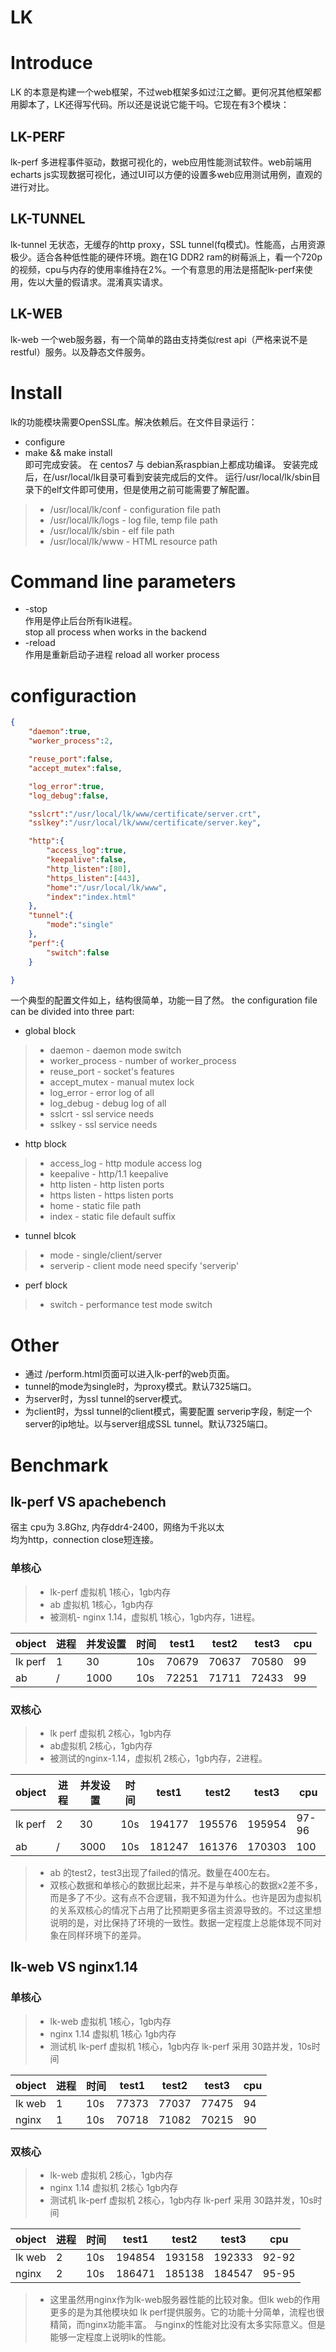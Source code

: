 # LK

# Introduce
LK 的本意是构建一个web框架，不过web框架多如过江之鲫。更何况其他框架都用脚本了，LK还得写代码。所以还是说说它能干吗。它现在有3个模块：
## LK-PERF
lk-perf 多进程事件驱动，数据可视化的，web应用性能测试软件。web前端用echarts js实现数据可视化，通过UI可以方便的设置多web应用测试用例，直观的进行对比。
## LK-TUNNEL
lk-tunnel 无状态，无缓存的http proxy，SSL tunnel(fq模式)。性能高，占用资源极少。适合各种低性能的硬件环境。跑在1G DDR2 ram的树莓派上，看一个720p的视频，cpu与内存的使用率维持在2%。一个有意思的用法是搭配lk-perf来使用，佐以大量的假请求。混淆真实请求。
## LK-WEB
lk-web 一个web服务器，有一个简单的路由支持类似rest api（严格来说不是restful）服务。以及静态文件服务。

# Install
lk的功能模块需要OpenSSL库。解决依赖后。在文件目录运行：
* configure
* make && make install </br>
即可完成安装。
在 centos7 与 debian系raspbian上都成功编译。
安装完成后，在/usr/local/lk目录可看到安装完成后的文件。
运行/usr/local/lk/sbin目录下的elf文件即可使用，但是使用之前可能需要了解配置。
> * /usr/local/lk/conf - configuration file path
> * /usr/local/lk/logs - log file, temp file path
> * /usr/local/lk/sbin - elf file path
> * /usr/local/lk/www  - HTML resource path

# Command line parameters
* -stop </br>
作用是停止后台所有lk进程。</br>
stop all process when works in the backend
* -reload </br>
作用是重新启动子进程
reload all worker process 

# configuraction
```json
{
	"daemon":true,
	"worker_process":2,

	"reuse_port":false,
	"accept_mutex":false,

	"log_error":true,
	"log_debug":false,

	"sslcrt":"/usr/local/lk/www/certificate/server.crt",
	"sslkey":"/usr/local/lk/www/certificate/server.key",

	"http":{
		"access_log":true,
		"keepalive":false,
		"http_listen":[80],
		"https_listen":[443],
		"home":"/usr/local/lk/www",
		"index":"index.html"
	},
	"tunnel":{
		"mode":"single"
	},
	"perf":{
		"switch":false
	}

}
```
一个典型的配置文件如上，结构很简单，功能一目了然。
the configuration file can be divided into three part:
* global block
> * daemon - daemon mode switch
> * worker_process - number of worker_process
> * reuse_port - socket's features
> * accept_mutex - manual mutex lock
> * log_error - error log of all
> * log_debug - debug log of all
> * sslcrt - ssl service needs
> * sslkey - ssl service needs
* http block
> * access_log - http module access log
> * keepalive - http/1.1 keepalive
> * http listen - http listen ports
> * https listen - https listen ports
> * home - static file path
> * index - static file default suffix
* tunnel blcok
> * mode - single/client/server
> * serverip - client mode need specify 'serverip'
* perf block
> * switch - performance test mode switch
# Other
* 通过 /perform.html页面可以进入lk-perf的web页面。
* tunnel的mode为single时，为proxy模式。默认7325端口。
* 为server时，为ssl tunnel的server模式。
* 为client时，为ssl tunnel的client模式，需要配置 serverip字段，制定一个server的ip地址。以与server组成SSL tunnel。默认7325端口。
# Benchmark
## lk-perf VS apachebench
宿主 cpu为 3.8Ghz, 内存ddr4-2400，网络为千兆以太</br>
均为http，connection close短连接。
### 单核心
> * lk-perf 虚拟机 1核心，1gb内存
> * ab 虚拟机 1核心，1gb内存
> * 被测机- nginx 1.14，虚拟机 1核心，1gb内存，1进程。

|    object  |   进程 | 并发设置 | 时间     |  test1    |  test2   |   test3     |  cpu      |
|------------|--------|----------|-----------|-----------|---------|-------------|-----------|
|    lk perf |   1    | 30       |   10s     |70679      |70637    |70580        |   99      |
|    ab      |   /    |  1000    |   10s     |72251      |71711    |72433        |   99      |

### 双核心
> * lk perf 虚拟机 2核心，1gb内存
> * ab虚拟机 2核心，1gb内存
> * 被测试的nginx-1.14，虚拟机 2核心，1gb内存，2进程。

|    object   |   进程  | 并发设置 | 时间      |  test1   |test2     |   test3  |  cpu     |
|-------------|---------|----------|-----------|----------|----------|----------|----------|
|    lk perf  |   2     | 30       |   10s     |194177   |195576     |195954    |  97-96   |
|    ab       |   /     |  3000    |   10s     |181247   |161376     |170303    |   100    |
> *  ab 的test2，test3出现了failed的情况。数量在400左右。
> *  双核心数据和单核心的数据比起来，并不是与单核心的数据x2差不多，而是多了不少。这有点不合逻辑，我不知道为什么。也许是因为虚拟机的关系双核心的情况下占用了比预期更多宿主资源导致的。不过这里想说明的是，对比保持了环境的一致性。数据一定程度上总能体现不同对象在同样环境下的差异。
## lk-web VS nginx1.14
### 单核心
> * lk-web 虚拟机 1核心，1gb内存
> * nginx 1.14 虚拟机 1核心 1gb内存
> * 测试机 lk-perf 虚拟机 1核心，1gb内存
lk-perf 采用 30路并发，10s时间

|     object  |    进程    | 时间      |  test1    |  test2  |   test3    |  cpu     |
| ------------|------------|-----------|-----------|---------|-------------|----------|
|    lk web   |   1        |   10s     |77373      |77037    |77475        |   94     |
|    nginx    |   1        |   10s     |70718      |71082    |70215        |   90     |

### 双核心
> * lk-web 虚拟机 2核心，1gb内存
> * nginx 1.14 虚拟机 2核心 1gb内存
> * 测试机 lk-perf 虚拟机 2核心，1gb内存
lk-perf 采用 30路并发，10s时间

|     object |    进程     | 时间      |  test1    |  test2  |   test3     |  cpu     |
|------------|-------------|-----------|-----------|---------|-------------|-----------|
|    lk web  |   2         |   10s     |194854     |193158   |192333       |   92-92   |
|    nginx   |   2         |   10s     |186471     |185138   |184547       |   95-95   |

> * 这里虽然用nginx作为lk-web服务器性能的比较对象。但lk web的作用更多的是为其他模块如 lk perf提供服务。它的功能十分简单，流程也很精简，而nginx功能丰富。 与nginx的性能对比没有太多实际意义。但是能够一定程度上说明lk的性能。
